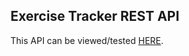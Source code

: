 ## Exercise Tracker REST API

This API can be viewed/tested [HERE](https://eksercise-trakker.herokuapp.com/).
